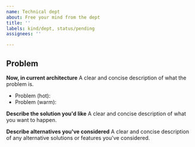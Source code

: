 ```yaml
---
name: Technical dept
about: Free your mind from the dept
title: ''
labels: kind/dept, status/pending
assignees: ''

---
```


## Problem

**Now, in current architecture**
A clear and concise description of what the problem is.

- Problem (hot): <pain which must be fixed>
- Problem (warm): <pain which should be fixed>

**Describe the solution you'd like**
A clear and concise description of what you want to happen.

**Describe alternatives you've considered**
A clear and concise description of any alternative solutions or features you've considered.
